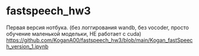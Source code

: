 # fastspeech_hw3

Первая версия нотбука. (без логгирования wandb, без vocoder, просто обучение маленькой модельки, НЕ работает с cuda)
https://github.com/KoganA00/fastspeech_hw3/blob/main/Kogan_fastSpeech_version_1.ipynb
